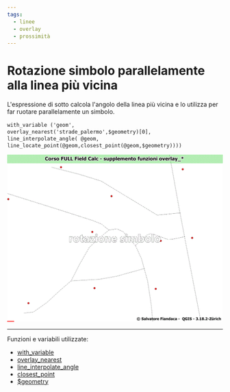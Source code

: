 ```yaml
---
tags:
  - linee
  - overlay
  - prossimità
---
```


# Rotazione simbolo parallelamente alla linea più vicina

L'espressione di sotto calcola l'angolo della linea più vicina e lo utilizza per far ruotare parallelamente un simbolo.

```
with_variable ('geom',
overlay_nearest('strade_palermo',$geometry)[0],
line_interpolate_angle( @geom,
line_locate_point(@geom,closest_point(@geom,$geometry))))
```

[![](../img/esempi/rotazione_simbolo/rotazione_simbolo.gif)](../img/esempi/rotazione_simbolo/rotazione_simbolo.gif)

---

Funzioni e variabili utilizzate:

* [with_variable](../gr_funzioni/variabili/with_variable.md)
* [overlay_nearest](../gr_funzioni/geometria/geomatria_unico.md#overlay_nearest)
* [line_interpolate_angle](../gr_funzioni/geometria/geomatria_unico.md#line_interpolate_angle)
* [closest_point](../gr_funzioni/geometria/geomatria_unico.md#closest_point)
* [\$geometry](../gr_funzioni/geometria/geomatria_unico.md#geometry)
